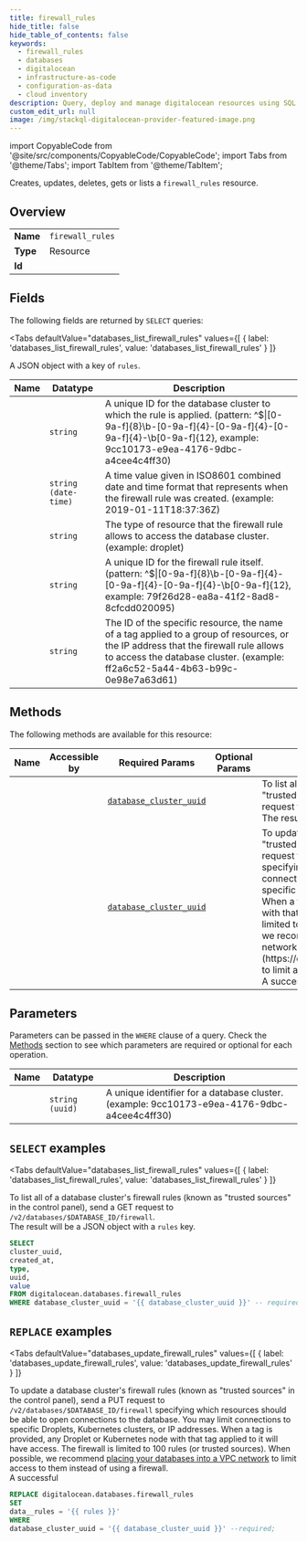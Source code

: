 ```yaml
--- 
title: firewall_rules
hide_title: false
hide_table_of_contents: false
keywords:
  - firewall_rules
  - databases
  - digitalocean
  - infrastructure-as-code
  - configuration-as-data
  - cloud inventory
description: Query, deploy and manage digitalocean resources using SQL
custom_edit_url: null
image: /img/stackql-digitalocean-provider-featured-image.png
---
```


import CopyableCode from '@site/src/components/CopyableCode/CopyableCode';
import Tabs from '@theme/Tabs';
import TabItem from '@theme/TabItem';

Creates, updates, deletes, gets or lists a <code>firewall_rules</code> resource.

## Overview
<table><tbody>
<tr><td><b>Name</b></td><td><code>firewall_rules</code></td></tr>
<tr><td><b>Type</b></td><td>Resource</td></tr>
<tr><td><b>Id</b></td><td><CopyableCode code="digitalocean.databases.firewall_rules" /></td></tr>
</tbody></table>

## Fields

The following fields are returned by `SELECT` queries:

<Tabs
    defaultValue="databases_list_firewall_rules"
    values={[
        { label: 'databases_list_firewall_rules', value: 'databases_list_firewall_rules' }
    ]}
>
<TabItem value="databases_list_firewall_rules">

A JSON object with a key of `rules`.

<table>
<thead>
    <tr>
    <th>Name</th>
    <th>Datatype</th>
    <th>Description</th>
    </tr>
</thead>
<tbody>
<tr>
    <td><CopyableCode code="cluster_uuid" /></td>
    <td><code>string</code></td>
    <td>A unique ID for the database cluster to which the rule is applied. (pattern: ^$|[0-9a-f]&#123;8&#125;\b-[0-9a-f]&#123;4&#125;-[0-9a-f]&#123;4&#125;-[0-9a-f]&#123;4&#125;-\b[0-9a-f]&#123;12&#125;, example: 9cc10173-e9ea-4176-9dbc-a4cee4c4ff30)</td>
</tr>
<tr>
    <td><CopyableCode code="created_at" /></td>
    <td><code>string (date-time)</code></td>
    <td>A time value given in ISO8601 combined date and time format that represents when the firewall rule was created. (example: 2019-01-11T18:37:36Z)</td>
</tr>
<tr>
    <td><CopyableCode code="type" /></td>
    <td><code>string</code></td>
    <td>The type of resource that the firewall rule allows to access the database cluster. (example: droplet)</td>
</tr>
<tr>
    <td><CopyableCode code="uuid" /></td>
    <td><code>string</code></td>
    <td>A unique ID for the firewall rule itself. (pattern: ^$|[0-9a-f]&#123;8&#125;\b-[0-9a-f]&#123;4&#125;-[0-9a-f]&#123;4&#125;-[0-9a-f]&#123;4&#125;-\b[0-9a-f]&#123;12&#125;, example: 79f26d28-ea8a-41f2-8ad8-8cfcdd020095)</td>
</tr>
<tr>
    <td><CopyableCode code="value" /></td>
    <td><code>string</code></td>
    <td>The ID of the specific resource, the name of a tag applied to a group of resources, or the IP address that the firewall rule allows to access the database cluster. (example: ff2a6c52-5a44-4b63-b99c-0e98e7a63d61)</td>
</tr>
</tbody>
</table>
</TabItem>
</Tabs>

## Methods

The following methods are available for this resource:

<table>
<thead>
    <tr>
    <th>Name</th>
    <th>Accessible by</th>
    <th>Required Params</th>
    <th>Optional Params</th>
    <th>Description</th>
    </tr>
</thead>
<tbody>
<tr>
    <td><a href="#databases_list_firewall_rules"><CopyableCode code="databases_list_firewall_rules" /></a></td>
    <td><CopyableCode code="select" /></td>
    <td><a href="#parameter-database_cluster_uuid"><code>database_cluster_uuid</code></a></td>
    <td></td>
    <td>To list all of a database cluster's firewall rules (known as "trusted sources" in the control panel), send a GET request to `/v2/databases/$DATABASE_ID/firewall`.<br />The result will be a JSON object with a `rules` key.</td>
</tr>
<tr>
    <td><a href="#databases_update_firewall_rules"><CopyableCode code="databases_update_firewall_rules" /></a></td>
    <td><CopyableCode code="replace" /></td>
    <td><a href="#parameter-database_cluster_uuid"><code>database_cluster_uuid</code></a></td>
    <td></td>
    <td>To update a database cluster's firewall rules (known as "trusted sources" in the control panel), send a PUT request to `/v2/databases/$DATABASE_ID/firewall` specifying which resources should be able to open connections to the database. You may limit connections to specific Droplets, Kubernetes clusters, or IP addresses. When a tag is provided, any Droplet or Kubernetes node with that tag applied to it will have access. The firewall is limited to 100 rules (or trusted sources). When possible, we recommend [placing your databases into a VPC network](https://docs.digitalocean.com/products/networking/vpc/) to limit access to them instead of using a firewall.<br />A successful</td>
</tr>
</tbody>
</table>

## Parameters

Parameters can be passed in the `WHERE` clause of a query. Check the [Methods](#methods) section to see which parameters are required or optional for each operation.

<table>
<thead>
    <tr>
    <th>Name</th>
    <th>Datatype</th>
    <th>Description</th>
    </tr>
</thead>
<tbody>
<tr id="parameter-database_cluster_uuid">
    <td><CopyableCode code="database_cluster_uuid" /></td>
    <td><code>string (uuid)</code></td>
    <td>A unique identifier for a database cluster. (example: 9cc10173-e9ea-4176-9dbc-a4cee4c4ff30)</td>
</tr>
</tbody>
</table>

## `SELECT` examples

<Tabs
    defaultValue="databases_list_firewall_rules"
    values={[
        { label: 'databases_list_firewall_rules', value: 'databases_list_firewall_rules' }
    ]}
>
<TabItem value="databases_list_firewall_rules">

To list all of a database cluster's firewall rules (known as "trusted sources" in the control panel), send a GET request to `/v2/databases/$DATABASE_ID/firewall`.<br />The result will be a JSON object with a `rules` key.

```sql
SELECT
cluster_uuid,
created_at,
type,
uuid,
value
FROM digitalocean.databases.firewall_rules
WHERE database_cluster_uuid = '{{ database_cluster_uuid }}' -- required;
```
</TabItem>
</Tabs>


## `REPLACE` examples

<Tabs
    defaultValue="databases_update_firewall_rules"
    values={[
        { label: 'databases_update_firewall_rules', value: 'databases_update_firewall_rules' }
    ]}
>
<TabItem value="databases_update_firewall_rules">

To update a database cluster's firewall rules (known as "trusted sources" in the control panel), send a PUT request to `/v2/databases/$DATABASE_ID/firewall` specifying which resources should be able to open connections to the database. You may limit connections to specific Droplets, Kubernetes clusters, or IP addresses. When a tag is provided, any Droplet or Kubernetes node with that tag applied to it will have access. The firewall is limited to 100 rules (or trusted sources). When possible, we recommend [placing your databases into a VPC network](https://docs.digitalocean.com/products/networking/vpc/) to limit access to them instead of using a firewall.<br />A successful

```sql
REPLACE digitalocean.databases.firewall_rules
SET 
data__rules = '{{ rules }}'
WHERE 
database_cluster_uuid = '{{ database_cluster_uuid }}' --required;
```
</TabItem>
</Tabs>

